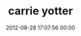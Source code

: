 ---
title: "carrie yotter"
date: 2012-08-28 17:07:56 00:00
permalink: /yttr
twitter: ""
likes: [1156,939,1047]
id: 1316
gravatar: "http://www.gravatar.com/avatar/51f8ec2b13dbcef4bdfbd7bc776aca34"
---